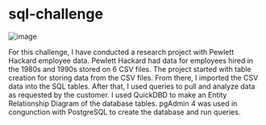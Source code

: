 # sql-challenge
![image](https://user-images.githubusercontent.com/118410877/220388199-c52da690-ff1d-465e-8741-f5902725080b.png)

For this challenge, I have conducted a research project with Pewlett Hackard employee data. Pewlett Hackard had data for employees hired in the 1980s and 1990s stored on 6 CSV files. The project started with table creation for storing data from the CSV files. From there, I imported the CSV data into the SQL tables. After that, I used queries to pull and analyze data as requested by the customer. I used QuickDBD to make an Entity Relationship Diagram of the database tables. pgAdmin 4 was used in congunction with PostgreSQL to create the database and run queries. 
